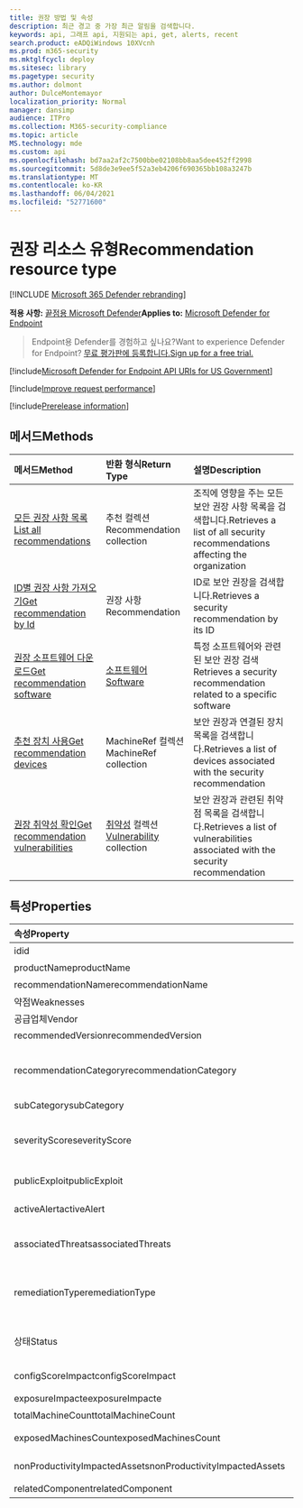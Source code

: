 ```yaml
---
title: 권장 방법 및 속성
description: 최근 경고 중 가장 최근 알림을 검색합니다.
keywords: api, 그래프 api, 지원되는 api, get, alerts, recent
search.product: eADQiWindows 10XVcnh
ms.prod: m365-security
ms.mktglfcycl: deploy
ms.sitesec: library
ms.pagetype: security
ms.author: dolmont
author: DulceMontemayor
localization_priority: Normal
manager: dansimp
audience: ITPro
ms.collection: M365-security-compliance
ms.topic: article
MS.technology: mde
ms.custom: api
ms.openlocfilehash: bd7aa2af2c7500bbe02108bb8aa5dee452ff2998
ms.sourcegitcommit: 5d8de3e9ee5f52a3eb4206f690365bb108a3247b
ms.translationtype: MT
ms.contentlocale: ko-KR
ms.lasthandoff: 06/04/2021
ms.locfileid: "52771600"
---
```

# <a name="recommendation-resource-type"></a><span data-ttu-id="b0f1f-104">권장 리소스 유형</span><span class="sxs-lookup"><span data-stu-id="b0f1f-104">Recommendation resource type</span></span>

[!INCLUDE [Microsoft 365 Defender rebranding](../../includes/microsoft-defender.md)]


<span data-ttu-id="b0f1f-105">**적용 사항:** [끝점용 Microsoft Defender](https://go.microsoft.com/fwlink/?linkid=2154037)</span><span class="sxs-lookup"><span data-stu-id="b0f1f-105">**Applies to:** [Microsoft Defender for Endpoint](https://go.microsoft.com/fwlink/?linkid=2154037)</span></span>

> <span data-ttu-id="b0f1f-106">Endpoint용 Defender를 경험하고 싶나요?</span><span class="sxs-lookup"><span data-stu-id="b0f1f-106">Want to experience Defender for Endpoint?</span></span> [<span data-ttu-id="b0f1f-107">무료 평가판에 등록합니다.</span><span class="sxs-lookup"><span data-stu-id="b0f1f-107">Sign up for a free trial.</span></span>](https://www.microsoft.com/microsoft-365/windows/microsoft-defender-atp?ocid=docs-wdatp-exposedapis-abovefoldlink) 

[!include[Microsoft Defender for Endpoint API URIs for US Government](../../includes/microsoft-defender-api-usgov.md)]

[!include[Improve request performance](../../includes/improve-request-performance.md)]


[!include[Prerelease information](../../includes/prerelease.md)]

## <a name="methods"></a><span data-ttu-id="b0f1f-108">메서드</span><span class="sxs-lookup"><span data-stu-id="b0f1f-108">Methods</span></span>
<span data-ttu-id="b0f1f-109">메서드</span><span class="sxs-lookup"><span data-stu-id="b0f1f-109">Method</span></span> |<span data-ttu-id="b0f1f-110">반환 형식</span><span class="sxs-lookup"><span data-stu-id="b0f1f-110">Return Type</span></span> |<span data-ttu-id="b0f1f-111">설명</span><span class="sxs-lookup"><span data-stu-id="b0f1f-111">Description</span></span>
:---|:---|:---
[<span data-ttu-id="b0f1f-112">모든 권장 사항 목록</span><span class="sxs-lookup"><span data-stu-id="b0f1f-112">List all recommendations</span></span>](get-all-recommendations.md) | <span data-ttu-id="b0f1f-113">추천 컬렉션</span><span class="sxs-lookup"><span data-stu-id="b0f1f-113">Recommendation collection</span></span> | <span data-ttu-id="b0f1f-114">조직에 영향을 주는 모든 보안 권장 사항 목록을 검색합니다.</span><span class="sxs-lookup"><span data-stu-id="b0f1f-114">Retrieves a list of all security recommendations affecting the organization</span></span>
[<span data-ttu-id="b0f1f-115">ID별 권장 사항 가져오기</span><span class="sxs-lookup"><span data-stu-id="b0f1f-115">Get recommendation by Id</span></span>](get-recommendation-by-id.md) | <span data-ttu-id="b0f1f-116">권장 사항</span><span class="sxs-lookup"><span data-stu-id="b0f1f-116">Recommendation</span></span> | <span data-ttu-id="b0f1f-117">ID로 보안 권장을 검색합니다.</span><span class="sxs-lookup"><span data-stu-id="b0f1f-117">Retrieves a security recommendation by its ID</span></span>
[<span data-ttu-id="b0f1f-118">권장 소프트웨어 다운로드</span><span class="sxs-lookup"><span data-stu-id="b0f1f-118">Get recommendation software</span></span>](get-recommendation-software.md)| [<span data-ttu-id="b0f1f-119">소프트웨어</span><span class="sxs-lookup"><span data-stu-id="b0f1f-119">Software</span></span>](software.md) | <span data-ttu-id="b0f1f-120">특정 소프트웨어와 관련된 보안 권장 검색</span><span class="sxs-lookup"><span data-stu-id="b0f1f-120">Retrieves a security recommendation related to a specific software</span></span>
[<span data-ttu-id="b0f1f-121">추천 장치 사용</span><span class="sxs-lookup"><span data-stu-id="b0f1f-121">Get recommendation devices</span></span>](get-recommendation-machines.md)|<span data-ttu-id="b0f1f-122">MachineRef 컬렉션</span><span class="sxs-lookup"><span data-stu-id="b0f1f-122">MachineRef collection</span></span> | <span data-ttu-id="b0f1f-123">보안 권장과 연결된 장치 목록을 검색합니다.</span><span class="sxs-lookup"><span data-stu-id="b0f1f-123">Retrieves a list of devices associated with the security recommendation</span></span>
[<span data-ttu-id="b0f1f-124">권장 취약성 확인</span><span class="sxs-lookup"><span data-stu-id="b0f1f-124">Get recommendation vulnerabilities</span></span>](get-recommendation-vulnerabilities.md) | <span data-ttu-id="b0f1f-125">[취약성](vulnerability.md) 컬렉션</span><span class="sxs-lookup"><span data-stu-id="b0f1f-125">[Vulnerability](vulnerability.md) collection</span></span> | <span data-ttu-id="b0f1f-126">보안 권장과 관련된 취약점 목록을 검색합니다.</span><span class="sxs-lookup"><span data-stu-id="b0f1f-126">Retrieves a list of vulnerabilities associated with the security recommendation</span></span>


## <a name="properties"></a><span data-ttu-id="b0f1f-127">특성</span><span class="sxs-lookup"><span data-stu-id="b0f1f-127">Properties</span></span>
<span data-ttu-id="b0f1f-128">속성</span><span class="sxs-lookup"><span data-stu-id="b0f1f-128">Property</span></span> |   <span data-ttu-id="b0f1f-129">유형</span><span class="sxs-lookup"><span data-stu-id="b0f1f-129">Type</span></span>   |   <span data-ttu-id="b0f1f-130">설명</span><span class="sxs-lookup"><span data-stu-id="b0f1f-130">Description</span></span>
:---|:---|:---
<span data-ttu-id="b0f1f-131">id</span><span class="sxs-lookup"><span data-stu-id="b0f1f-131">id</span></span> | <span data-ttu-id="b0f1f-132">String</span><span class="sxs-lookup"><span data-stu-id="b0f1f-132">String</span></span> | <span data-ttu-id="b0f1f-133">권장 ID</span><span class="sxs-lookup"><span data-stu-id="b0f1f-133">Recommendation ID</span></span>
<span data-ttu-id="b0f1f-134">productName</span><span class="sxs-lookup"><span data-stu-id="b0f1f-134">productName</span></span> | <span data-ttu-id="b0f1f-135">String</span><span class="sxs-lookup"><span data-stu-id="b0f1f-135">String</span></span> | <span data-ttu-id="b0f1f-136">관련 소프트웨어 이름</span><span class="sxs-lookup"><span data-stu-id="b0f1f-136">Related software name</span></span>  
<span data-ttu-id="b0f1f-137">recommendationName</span><span class="sxs-lookup"><span data-stu-id="b0f1f-137">recommendationName</span></span> | <span data-ttu-id="b0f1f-138">String</span><span class="sxs-lookup"><span data-stu-id="b0f1f-138">String</span></span> | <span data-ttu-id="b0f1f-139">권장 이름</span><span class="sxs-lookup"><span data-stu-id="b0f1f-139">Recommendation name</span></span>
<span data-ttu-id="b0f1f-140">약점</span><span class="sxs-lookup"><span data-stu-id="b0f1f-140">Weaknesses</span></span> | <span data-ttu-id="b0f1f-141">Long</span><span class="sxs-lookup"><span data-stu-id="b0f1f-141">Long</span></span> | <span data-ttu-id="b0f1f-142">검색된 취약성 수</span><span class="sxs-lookup"><span data-stu-id="b0f1f-142">Number of discovered vulnerabilities</span></span>
<span data-ttu-id="b0f1f-143">공급업체</span><span class="sxs-lookup"><span data-stu-id="b0f1f-143">Vendor</span></span> | <span data-ttu-id="b0f1f-144">String</span><span class="sxs-lookup"><span data-stu-id="b0f1f-144">String</span></span> | <span data-ttu-id="b0f1f-145">관련 공급업체 이름</span><span class="sxs-lookup"><span data-stu-id="b0f1f-145">Related vendor name</span></span>
<span data-ttu-id="b0f1f-146">recommendedVersion</span><span class="sxs-lookup"><span data-stu-id="b0f1f-146">recommendedVersion</span></span> | <span data-ttu-id="b0f1f-147">String</span><span class="sxs-lookup"><span data-stu-id="b0f1f-147">String</span></span> | <span data-ttu-id="b0f1f-148">권장 버전</span><span class="sxs-lookup"><span data-stu-id="b0f1f-148">Recommended version</span></span>
<span data-ttu-id="b0f1f-149">recommendationCategory</span><span class="sxs-lookup"><span data-stu-id="b0f1f-149">recommendationCategory</span></span> | <span data-ttu-id="b0f1f-150">String</span><span class="sxs-lookup"><span data-stu-id="b0f1f-150">String</span></span> | <span data-ttu-id="b0f1f-151">권장 범주.</span><span class="sxs-lookup"><span data-stu-id="b0f1f-151">Recommendation category.</span></span> <span data-ttu-id="b0f1f-152">가능한 값은 "Accounts", "Application", "Network", "OS", "SecurityStack입니다.</span><span class="sxs-lookup"><span data-stu-id="b0f1f-152">Possible values are: "Accounts", "Application", "Network", "OS", "SecurityStack</span></span>
<span data-ttu-id="b0f1f-153">subCategory</span><span class="sxs-lookup"><span data-stu-id="b0f1f-153">subCategory</span></span> | <span data-ttu-id="b0f1f-154">String</span><span class="sxs-lookup"><span data-stu-id="b0f1f-154">String</span></span> | <span data-ttu-id="b0f1f-155">권장 하위 범주</span><span class="sxs-lookup"><span data-stu-id="b0f1f-155">Recommendation sub-category</span></span>
<span data-ttu-id="b0f1f-156">severityScore</span><span class="sxs-lookup"><span data-stu-id="b0f1f-156">severityScore</span></span> | <span data-ttu-id="b0f1f-157">실수</span><span class="sxs-lookup"><span data-stu-id="b0f1f-157">Double</span></span> | <span data-ttu-id="b0f1f-158">구성이 조직의 장치에 대한 Microsoft 보안 점수에 미치는 잠재적인 영향(1-10)</span><span class="sxs-lookup"><span data-stu-id="b0f1f-158">Potential impact of the configuration to the organization's Microsoft Secure Score for Devices (1-10)</span></span>
<span data-ttu-id="b0f1f-159">publicExploit</span><span class="sxs-lookup"><span data-stu-id="b0f1f-159">publicExploit</span></span> | <span data-ttu-id="b0f1f-160">부울</span><span class="sxs-lookup"><span data-stu-id="b0f1f-160">Boolean</span></span> | <span data-ttu-id="b0f1f-161">공용 악용 사용 가능</span><span class="sxs-lookup"><span data-stu-id="b0f1f-161">Public exploit is available</span></span> 
<span data-ttu-id="b0f1f-162">activeAlert</span><span class="sxs-lookup"><span data-stu-id="b0f1f-162">activeAlert</span></span> | <span data-ttu-id="b0f1f-163">부울</span><span class="sxs-lookup"><span data-stu-id="b0f1f-163">Boolean</span></span> | <span data-ttu-id="b0f1f-164">활성 경고가 이 권장과 연결됩니다.</span><span class="sxs-lookup"><span data-stu-id="b0f1f-164">Active alert is associated with this recommendation</span></span>
<span data-ttu-id="b0f1f-165">associatedThreats</span><span class="sxs-lookup"><span data-stu-id="b0f1f-165">associatedThreats</span></span> | <span data-ttu-id="b0f1f-166">문자열 컬렉션</span><span class="sxs-lookup"><span data-stu-id="b0f1f-166">String collection</span></span> | <span data-ttu-id="b0f1f-167">위협 분석 보고서가 이 권장과 연결됩니다.</span><span class="sxs-lookup"><span data-stu-id="b0f1f-167">Threat analytics report is associated with this recommendation</span></span>
<span data-ttu-id="b0f1f-168">remediationType</span><span class="sxs-lookup"><span data-stu-id="b0f1f-168">remediationType</span></span> | <span data-ttu-id="b0f1f-169">String</span><span class="sxs-lookup"><span data-stu-id="b0f1f-169">String</span></span> | <span data-ttu-id="b0f1f-170">수정 유형입니다.</span><span class="sxs-lookup"><span data-stu-id="b0f1f-170">Remediation type.</span></span> <span data-ttu-id="b0f1f-171">가능한 값은 "ConfigurationChange","Update","Upgrade","Uninstall"입니다.</span><span class="sxs-lookup"><span data-stu-id="b0f1f-171">Possible values are: "ConfigurationChange","Update","Upgrade","Uninstall"</span></span>
<span data-ttu-id="b0f1f-172">상태</span><span class="sxs-lookup"><span data-stu-id="b0f1f-172">Status</span></span> | <span data-ttu-id="b0f1f-173">Enum</span><span class="sxs-lookup"><span data-stu-id="b0f1f-173">Enum</span></span> | <span data-ttu-id="b0f1f-174">권장 예외 상태입니다.</span><span class="sxs-lookup"><span data-stu-id="b0f1f-174">Recommendation exception status.</span></span> <span data-ttu-id="b0f1f-175">가능한 값은 "Active" 및 "Exception"입니다.</span><span class="sxs-lookup"><span data-stu-id="b0f1f-175">Possible values are: "Active" and "Exception"</span></span>
<span data-ttu-id="b0f1f-176">configScoreImpact</span><span class="sxs-lookup"><span data-stu-id="b0f1f-176">configScoreImpact</span></span> | <span data-ttu-id="b0f1f-177">실수</span><span class="sxs-lookup"><span data-stu-id="b0f1f-177">Double</span></span> | <span data-ttu-id="b0f1f-178">장치에 대한 Microsoft 보안 점수 영향</span><span class="sxs-lookup"><span data-stu-id="b0f1f-178">Microsoft Secure Score for Devices impact</span></span>
<span data-ttu-id="b0f1f-179">exposureImpacte</span><span class="sxs-lookup"><span data-stu-id="b0f1f-179">exposureImpacte</span></span> | <span data-ttu-id="b0f1f-180">실수</span><span class="sxs-lookup"><span data-stu-id="b0f1f-180">Double</span></span> | <span data-ttu-id="b0f1f-181">노출 점수 영향</span><span class="sxs-lookup"><span data-stu-id="b0f1f-181">Exposure score impact</span></span>
<span data-ttu-id="b0f1f-182">totalMachineCount</span><span class="sxs-lookup"><span data-stu-id="b0f1f-182">totalMachineCount</span></span> | <span data-ttu-id="b0f1f-183">Long</span><span class="sxs-lookup"><span data-stu-id="b0f1f-183">Long</span></span> | <span data-ttu-id="b0f1f-184">설치된 장치 수</span><span class="sxs-lookup"><span data-stu-id="b0f1f-184">Number of installed devices</span></span>
<span data-ttu-id="b0f1f-185">exposedMachinesCount</span><span class="sxs-lookup"><span data-stu-id="b0f1f-185">exposedMachinesCount</span></span> | <span data-ttu-id="b0f1f-186">Long</span><span class="sxs-lookup"><span data-stu-id="b0f1f-186">Long</span></span> | <span data-ttu-id="b0f1f-187">취약성에 노출되는 설치된 장치 수</span><span class="sxs-lookup"><span data-stu-id="b0f1f-187">Number of installed devices that are exposed to vulnerabilities</span></span>
<span data-ttu-id="b0f1f-188">nonProductivityImpactedAssets</span><span class="sxs-lookup"><span data-stu-id="b0f1f-188">nonProductivityImpactedAssets</span></span> | <span data-ttu-id="b0f1f-189">Long</span><span class="sxs-lookup"><span data-stu-id="b0f1f-189">Long</span></span> | <span data-ttu-id="b0f1f-190">영향을 받지 않는 장치 수</span><span class="sxs-lookup"><span data-stu-id="b0f1f-190">Number of devices which are not affected</span></span>  
<span data-ttu-id="b0f1f-191">relatedComponent</span><span class="sxs-lookup"><span data-stu-id="b0f1f-191">relatedComponent</span></span> | <span data-ttu-id="b0f1f-192">String</span><span class="sxs-lookup"><span data-stu-id="b0f1f-192">String</span></span> |  <span data-ttu-id="b0f1f-193">관련 소프트웨어 구성 요소</span><span class="sxs-lookup"><span data-stu-id="b0f1f-193">Related software component</span></span>
